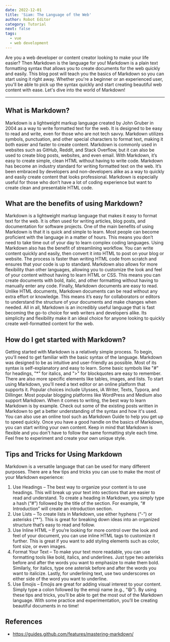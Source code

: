 ```yaml
---
date: 2022-12-01
title: 'Siam: The Language of the Web'
author: Robot Editor
category: Tutorial
next: false
tags:
  - vue
  - web development
---
```


Are you a web developer or content creator looking to make your life easier? Then Markdown is the language for you! Markdown is a plain text formatting syntax that allows you to create documents for the web quickly and easily. This blog post will teach you the basics of Markdown so you can start using it right away. Whether you're a beginner or an experienced user, you'll be able to pick up the syntax quickly and start creating beautiful web content with ease. Let's dive into the world of Markdown!

---

## What is Markdown?

Markdown is a lightweight markup language created by John Gruber in 2004 as a way to write formatted text for the web. It is designed to be easy to read and write, even for those who are not tech savvy. Markdown utilizes symbols, punctuation, and other special characters to format text, making it both easier and faster to create content.
Markdown is commonly used in websites such as GitHub, Reddit, and Stack Overflow, but it can also be used to create blog posts, websites, and even email. With Markdown, it’s easy to create simple, clean HTML without having to write code.
Markdown has become an industry standard for writing formatted text on the web. It’s been embraced by developers and non-developers alike as a way to quickly and easily create content that looks professional. Markdown is especially useful for those who don’t have a lot of coding experience but want to create clean and presentable HTML code.

## What are the benefits of using Markdown?

Markdown is a lightweight markup language that makes it easy to format text for the web. It is often used for writing articles, blog posts, and documentation for software projects.
One of the main benefits of using Markdown is that it is quick and simple to learn. Most people can become proficient with the language in a matter of hours. This means you don’t need to take time out of your day to learn complex coding languages.
Using Markdown also has the benefit of streamlining workflow. You can write content quickly and easily, then convert it into HTML to post on your blog or website. The process is faster than writing HTML code from scratch and ensures that your code is up to standard.
Markdown also allows for more flexibility than other languages, allowing you to customize the look and feel of your content without having to learn HTML or CSS. This means you can create documents with bold, italic, and other formatting without having to manually enter any code.
Finally, Markdown documents are easy to read. Unlike HTML documents, Markdown documents can be read without any extra effort or knowledge. This means it’s easy for collaborators or editors to understand the structure of your documents and make changes when needed.
All in all, Markdown is an incredibly useful language that is fast becoming the go-to choice for web writers and developers alike. Its simplicity and flexibility make it an ideal choice for anyone looking to quickly create well-formatted content for the web.

## How do I get started with Markdown?

Getting started with Markdown is a relatively simple process. To begin, you'll need to get familiar with the basic syntax of the language.
Markdown was designed to be as intuitive and user-friendly as possible. Most of its syntax is self-explanatory and easy to learn. Some basic symbols like "#" for headings, "\*" for italics, and ">" for blockquotes are easy to remember. There are also more specific elements like tables, images, and lists.
To start using Markdown, you'll need a text editor or an online platform that supports it. Popular choices include Ulysses, iA Writer, Texts, Typora, and Dillinger. Most popular blogging platforms like WordPress and Medium also support Markdown.
When it comes to writing, the best way to learn Markdown is by example. Check out some of the existing posts written in Markdown to get a better understanding of the syntax and how it's used. You can also use an online tool such as Markdown Guide to help you get up to speed quickly.
Once you have a good handle on the basics of Markdown, you can start writing your own content. Keep in mind that Markdown is flexible and you don't have to follow the same formatting style each time. Feel free to experiment and create your own unique style.

## Tips and Tricks for Using Markdown

Markdown is a versatile language that can be used for many different purposes. There are a few tips and tricks you can use to make the most of your Markdown experience:

1. Use Headings – The best way to organize your content is to use headings. This will break up your text into sections that are easier to read and understand. To create a heading in Markdown, you simply type a hash (“#”) followed by the title of the section. For example, “# Introduction” will create an introduction section.
2. Use Lists – To create lists in Markdown, use either hyphens (“-”) or asterisks (“\*”). This is great for breaking down ideas into an organized structure that’s easy to read and follow.
3. Use Inline HTML – If you’re looking for more control over the look and feel of your document, you can use inline HTML tags to customize it further. This is great if you want to add styling elements such as color, font size, or even images.
4. Format Your Text – To make your text more readable, you can use formatting tools like bold, italics, and underlines. Just type two asterisks before and after the words you want to emphasize to make them bold. Similarly, for italics, type one asterisk before and after the words you want to italicize. Lastly, for underlining text, use two underscores on either side of the word you want to underline.
5. Use Emojis – Emojis are great for adding visual interest to your content. Simply type a colon followed by the emoji name (e.g., “:smile:”).
   By using these tips and tricks, you’ll be able to get the most out of the Markdown language. With some practice and experimentation, you’ll be creating beautiful documents in no time!

## References

- https://guides.github.com/features/mastering-markdown/
